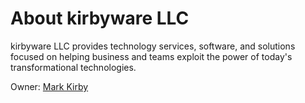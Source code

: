 # About kirbyware LLC

kirbyware LLC provides technology services, software, and solutions focused on helping business and teams exploit the power of today's transformational technologies.

Owner: [Mark Kirby](https://www.kirbymark.dev/about)
